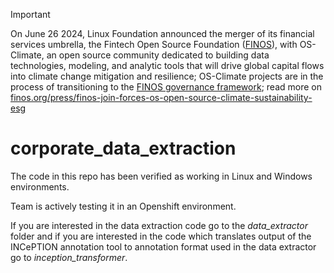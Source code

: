> [!IMPORTANT]
> On June 26 2024, Linux Foundation announced the merger of its financial services umbrella, the Fintech Open Source Foundation ([FINOS](https://finos.org)), with OS-Climate, an open source community dedicated to building data technologies, modeling, and analytic tools that will drive global capital flows into climate change mitigation and resilience; OS-Climate projects are in the process of transitioning to the [FINOS governance framework](https://community.finos.org/docs/governance); read more on [finos.org/press/finos-join-forces-os-open-source-climate-sustainability-esg](https://finos.org/press/finos-join-forces-os-open-source-climate-sustainability-esg)

# corporate_data_extraction

The code in this repo has been verified as working in Linux and Windows environments.

Team is actively testing it in an Openshift environment.

If you are interested in the data extraction code go to the _data_extractor_ folder and
if you are interested in the code which translates output of the INCePTION annotation tool
to annotation format used in the data extractor go to _inception_transformer_.
